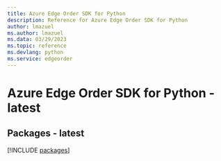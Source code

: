 ```yaml
---
title: Azure Edge Order SDK for Python
description: Reference for Azure Edge Order SDK for Python
author: lmazuel
ms.author: lmazuel
ms.data: 03/29/2023
ms.topic: reference
ms.devlang: python
ms.service: edgeorder
---
```

# Azure Edge Order SDK for Python - latest
## Packages - latest
[!INCLUDE [packages](edge-order-index.md)]